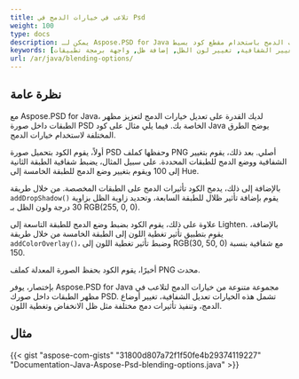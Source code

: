 ```yaml
---
title: تلاعب في خيارات الدمج في Psd
weight: 100
type: docs
description: يمكن لـ Aspose.PSD for Java مساعدتك في ضبط خيارات الدمج باستخدام مقطع كود بسيط.
keywords: [خيارات الدمج, دمج, إضافة تأثيرات, تغيير الشفافية, تغيير لون الظل, إضافة ظل, واجهة برمجة تطبيقات PSD, جافا, مثال على الكود]
url: /ar/java/blending-options/
---
```


## **نظرة عامة**
مع Aspose.PSD for Java، لديك القدرة على تعديل خيارات الدمج لتعزيز مظهر الطبقات داخل صورة PSD الخاصة بك. فيما يلي مثال على كود Java يوضح الطرق المختلفة لاستخدام خيارات الدمج.

أولاً، يقوم الكود بتحميل صورة PSD وحفظها كملف PNG أصلي. بعد ذلك، يقوم بتغيير الشفافية ووضع الدمج للطبقات المحددة. على سبيل المثال، يضبط شفافية الطبقة الثانية إلى 100 ويقوم بتغيير وضع الدمج للطبقة الخامسة إلى Hue.

بالإضافة إلى ذلك، يدمج الكود تأثيرات الدمج على الطبقات المخصصة. من خلال طريقة `addDropShadow()` يقوم بإضافة تأثير ظلال للطبقة السابعة، وتحديد زاوية الظل بزاوية 30 درجة ولون الظل بـ RGB(255, 0, 0).

علاوة على ذلك، يقوم الكود بضبط وضع الدمج للطبقة التاسعة إلى Lighten. بالإضافة، يقوم بتطبيق تأثير تغطية اللون إلى الطبقة الخامسة من خلال طريقة `addColorOverlay()`، وضبط تأثير تغطية اللون إلى RGB(30, 50, 0) مع شفافية بنسبة 150.

أخيرًا، يقوم الكود بحفظ الصورة المعدلة كملف PNG محدث.

بإختصار، يوفر Aspose.PSD for Java مجموعة متنوعة من خيارات الدمج لتلاعب في مظهر الطبقات داخل صورك PSD. تشمل هذه الخيارات تعديل الشفافية، تغيير أوضاع الدمج، وتنفيذ تأثيرات دمج مختلفة مثل ظل الانخفاض وتغطية اللون.

## **مثال**
{{< gist "aspose-com-gists" "31800d807a72f1f50fe4b29374119227" "Documentation-Java-Aspose-Psd-blending-options.java" >}}
